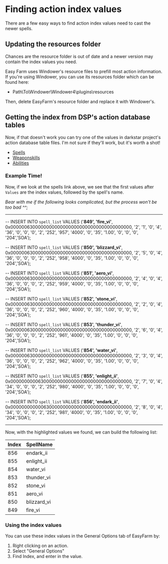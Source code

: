 # Finding action index values
There are a few easy ways to find action index values need to cast the newer spells.

## Updating the resources folder
Chances are the resource folder is out of date and a newer version may contain the index values you need.

Easy Farm uses Windower's resource files to prefill most action information. If you're using Windower, you can use its resources folder which can be found here:
* Path\To\Windower\Windower4\plugins\resources

Then, delete EasyFarm's resource folder and replace it with Windower's.

## Getting the index from DSP's action database tables
Now, if that doesn't work you can try one of the values in darkstar project's action database table files. I'm not sure if they'll work, but it's worth a shot!

 * [Spells](https://github.com/DarkstarProject/darkstar/blob/master/sql/spell_list.sql)
 * [Weaponskills](https://github.com/DarkstarProject/darkstar/blob/master/sql/weapon_skills.sql)
 * [Abilities](https://github.com/DarkstarProject/darkstar/blob/master/sql/abilities.sql)

### Example Time!
Now, if we look at the spells link above, we see that the first values after `Values` are the index values, followed by the spell's name.

*Bear with me if the following looks complicated, but the process won't be too bad ^^;*

----------------------------------------------------

-- INSERT INTO `spell_list` VALUES ('**849', 'fire_vi'**, 0x00000063000000000000000000000000000000000000, '2', '1', '0', '4', '36', '0', '0', '0', '2', '252', '957', '4000', '0', '35', '1.00', '0', '0', '0', '204','SOA');

-- INSERT INTO `spell_list` VALUES ('**850', 'blizzard_vi'**, 0x00000063000000000000000000000000000000000000, '2', '5', '0', '4', '36', '0', '0', '0', '2', '252', '958', '4000', '0', '35', '1.00', '0', '0', '0', '204','SOA');

-- INSERT INTO `spell_list` VALUES ('**851', 'aero_vi'**, 0x00000063000000000000000000000000000000000000, '2', '4', '0', '4', '36', '0', '0', '0', '2', '252', '959', '4000', '0', '35', '1.00', '0', '0', '0', '204','SOA');

-- INSERT INTO `spell_list` VALUES ('**852', 'stone_vi'**, 0x00000063000000000000000000000000000000000000, '2', '2', '0', '4', '36', '0', '0', '0', '2', '252', '960', '4000', '0', '35', '1.00', '0', '0', '0', '204','SOA');

-- INSERT INTO `spell_list` VALUES ('**853', 'thunder_vi'**, 0x00000063000000000000000000000000000000000000, '2', '6', '0', '4', '36', '0', '0', '0', '2', '252', '961', '4000', '0', '35', '1.00', '0', '0', '0', '204','SOA');

-- INSERT INTO `spell_list` VALUES ('**854', 'water_vi'**, 0x00000063000000000000000000000000000000000000, '2', '3', '0', '4', '36', '0', '0', '0', '2', '252', '962', '4000', '0', '35', '1.00', '0', '0', '0', '204','SOA');

-- INSERT INTO `spell_list` VALUES ('**855', 'enlight_ii'**, 0x00000000006300000000000000000000000000000000, '2', '7', '0', '4', '34', '0', '0', '0', '2', '252', '980', '4000', '0', '35', '1.00', '0', '0', '0', '204','SOA');

-- INSERT INTO `spell_list` VALUES ('**856', 'endark_ii'**, 0x00000000000063000000000000000000000000000000, '2', '8', '0', '4', '34', '0', '0', '0', '2', '252', '981', '4000', '0', '35', '1.00', '0', '0', '0', '204','SOA');

----------------------------------------------------

Now, with the highlighted values we found, we can build the following list:

Index | SpellName
---|---
856 | endark_ii
855 | enlight_ii
854 | water_vi
853 | thunder_vi
852 | stone_vi
851 | aero_vi
850 | blizzard_vi
849 | fire_vi

### Using the index values

You can use these index values in the General Options tab of EasyFarm by:

1. Right clicking on an action.
2. Select "General Options"
3. Find Index, and enter in the value.